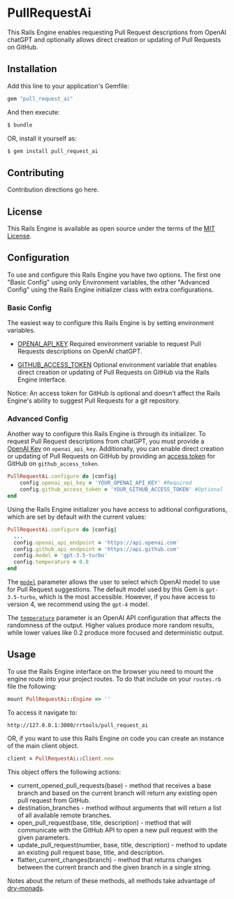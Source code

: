 # PullRequestAi
This Rails Engine enables requesting Pull Request descriptions from OpenAI chatGPT and optionally allows direct creation or updating of Pull Requests on GitHub.

## Installation
Add this line to your application's Gemfile:

```ruby
gem "pull_request_ai"
```

And then execute:
```bash
$ bundle
```

OR, install it yourself as:
```bash
$ gem install pull_request_ai
```

## Contributing
Contribution directions go here.

## License
This Rails Engine is available as open source under the terms of the [MIT License](https://opensource.org/licenses/MIT).

## Configuration

To use and configure this Rails Engine you have two options. The first one "Basic Config" using only Environment variables, the other "Advanced Config" using the Rails Engine initializer class with extra configurations.

### Basic Config
The easiest way to configure this Rails Engine is by setting environment variables.

- [OPENAI_API_KEY](https://platform.openai.com/account/usage) Required environment variable to request Pull Requests descriptions on OpenAI chatGPT.

- [GITHUB_ACCESS_TOKEN](https://docs.github.com/en/authentication/keeping-your-account-and-data-secure/creating-a-personal-access-token) Optional environment variable that enables direct creation or updating of Pull Requests on GitHub via the Rails Engine interface.

Notice: An access token for GitHub is optional and doesn't affect the Rails Engine's ability to suggest Pull Requests for a git repository.

### Advanced Config

Another way to configure this Rails Engine is through its initializer.
To request Pull Request descriptions from chatGPT, you must provide a [OpenAI Key](https://platform.openai.com/account/usage) on `openai_api_key`.
Additionally, you can enable direct creation or updating of Pull Requests on GitHub by providing an [access token]((https://docs.github.com/en/authentication/keeping-your-account-and-data-secure/creating-a-personal-access-token)) for GitHub on `github_access_token`.

```ruby
PullRequestAi.configure do |config|
    config.openai_api_key = 'YOUR_OPENAI_API_KEY' #Required
    config.github_access_token = 'YOUR_GITHUB_ACCESS_TOKEN' #Optional
end
```

Using the Rails Engine initializer you have access to aditional configurations, which are set by default with the current values:

```ruby
PullRequestAi.configure do |config|
  ...
  config.openai_api_endpoint = 'https://api.openai.com'
  config.github_api_endpoint = 'https://api.github.com'
  config.model = 'gpt-3.5-turbo'
  config.temperature = 0.8
end
```

The [`model`](https://platform.openai.com/docs/models/model-endpoint-compatibility) parameter allows the user to select which OpenAI model to use for Pull Request suggestions. The default model used by this Gem is `gpt-3.5-turbo`, which is the most accessible. However, if you have access to version 4, we recommend using the `gpt-4` model.

The [`temperature`](https://platform.openai.com/docs/api-reference/completions/create#completions/create-temperature) parameter is an OpenAI API configuration that affects the randomness of the output. Higher values produce more random results, while lower values like 0.2 produce more focused and deterministic output.

## Usage

To use the Rails Engine interface on the browser you need to mount the engine route into your project routes. To do that include on your `routes.rb` file the following:

```ruby
mount PullRequestAi::Engine => ''
```

To access it navigate to:

```
http://127.0.0.1:3000/rrtools/pull_request_ai
```

OR, if you want to use this Rails Engine on code you can create an instance of the main client object.

```ruby
client = PullRequestAi::Client.new
```

This object offers the following actions:
- current_opened_pull_requests(base) - method that receives a base branch and based on the current branch will return any existing open pull request from GitHub.
- destination_branches - method without arguments that will return a list of all available remote branches.
- open_pull_request(base, title, description) - method that will communicate with the GitHub API to open a new pull request with the given parameters.
- update_pull_request(number, base, title, description) - method to update an existing pull request base, title, and description.
- flatten_current_changes(branch) - method that returns changes between the current branch and the given branch in a single string.

Notes about the return of these methods, all methods take advantage of [dry-monads](https://dry-rb.org/gems/dry-monads/1.3/).